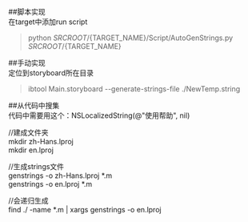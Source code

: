 ##脚本实现    
在target中添加run script    
>python ${SRCROOT}/${TARGET_NAME}/Script/AutoGenStrings.py ${SRCROOT}/${TARGET_NAME}    

##手动实现    
定位到storyboard所在目录 
>ibtool Main.storyboard --generate-strings-file ./NewTemp.string       


##从代码中搜集    
代码中需要用这个：NSLocalizedString(@"使用帮助", nil)    

//建成文件夹    
mkdir zh-Hans.lproj    
mkdir en.lproj    

//生成strings文件    
genstrings -o zh-Hans.lproj *.m    
genstrings -o en.lproj *.m    

//会递归生成    
find ./ -name *.m | xargs genstrings -o en.lproj
